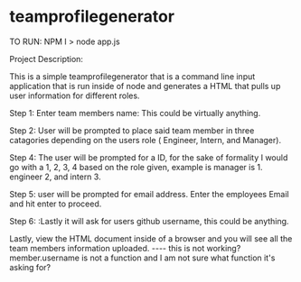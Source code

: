 # teamprofilegenerator

TO RUN:
NPM I > node app.js

Project Description:

This is a simple teamprofilegenerator that is a command line input application that is run inside of node and generates a HTML that pulls up user information for different roles. 

Step 1: 
Enter team members name: This could be virtually anything.

Step 2: User will be prompted to place said team member in three catagories depending on the users role ( Engineer, Intern, and Manager).

Step 4: The user will be prompted for a ID, for the sake of formality I would go with a 1, 2, 3, 4 based on the role given, example is manager is 1. engineer 2, and intern 3.

Step 5: user will be prompted for email address. Enter the employees Email and hit enter to proceed.

Step 6: :Lastly it will ask for users github username, this could be anything. 

Lastly, view the HTML document inside of a browser and you will see all the team members information uploaded. ---- this is not working? member.username is not a function and I am not sure what function it's asking for? 